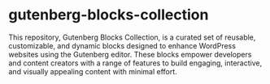 # gutenberg-blocks-collection
This repository, Gutenberg Blocks Collection, is a curated set of reusable, customizable, and dynamic blocks designed to enhance WordPress websites using the Gutenberg editor. These blocks empower developers and content creators with a range of features to build engaging, interactive, and visually appealing content with minimal effort.
